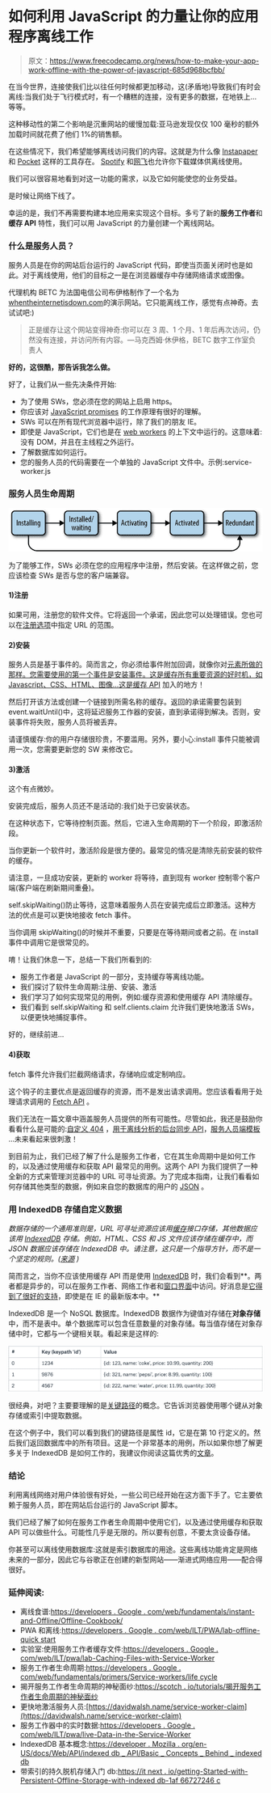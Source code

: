 # 如何利用 JavaScript 的力量让你的应用程序离线工作

> 原文：<https://www.freecodecamp.org/news/how-to-make-your-app-work-offline-with-the-power-of-javascript-685d968bcfbb/>

在当今世界，连接使我们比以往任何时候都更加移动，这(矛盾地)导致我们有时会离线:当我们处于飞行模式时，有一个糟糕的连接，没有更多的数据，在地铁上…等等。

这种移动性的第二个影响是沉重网站的缓慢加载:亚马逊发现仅仅 100 毫秒的额外加载时间就花费了他们 1%的销售额。

在这些情况下，我们希望能够离线访问我们的内容。这就是为什么像 [Instapaper](https://www.instapaper.com) 和 [Pocket](https://getpocket.com) 这样的工具存在。 [Spotify](https://support.spotify.com/us/listen_everywhere/on_phone_tablet_desktop/listen-offline/) 和[网飞](https://techcrunch.com/2016/11/30/netflix-adds-offline-viewing-for-smartphones-and-tablets/)也允许你下载媒体供离线使用。

我们可以很容易地看到对这一功能的需求，以及它如何能使您的业务受益。

是时候让网络下线了。

幸运的是，我们不再需要构建本地应用来实现这个目标。多亏了新的**服务工作者**和**缓存 API** 特性，我们可以用 JavaScript 的力量创建一个离线网站。

### 什么是服务人员？

服务人员是在你的网站后台运行的 JavaScript 代码，即使当页面关闭时也是如此。对于离线使用，他们的目标之一是在浏览器缓存中存储网络请求或图像。

代理机构 BETC 为法国电信公司布伊格制作了一个名为[whentheinternetisdown.com](https://whentheinternetisdown.com/)的演示网站。它只能离线工作，感觉有点神奇。去试试吧:)

> 正是缓存让这个网站变得神奇:你可以在 3 周、1 个月、1 年后再次访问，仍然没有连接，并访问所有内容。—马克西姆·休伊格，BETC 数字工作室负责人

**好的，这很酷，那告诉我怎么做。**

好了，让我们从一些先决条件开始:

*   为了使用 SWs，您必须在您的网站上启用 https。
*   你应该对 [JavaScript promises](https://scotch.io/tutorials/javascript-promises-for-dummies) 的工作原理有很好的理解。
*   SWs 可以在所有现代浏览器中运行，除了我们的朋友 IE。
*   即使是 JavaScript，它们也是在 [web workers](https://developer.mozilla.org/en-US/docs/Web/API/Web_Workers_API) 的上下文中运行的。这意味着:没有 DOM，并且在主线程之外运行。
*   了解数据库如何运行。
*   您的服务人员的代码需要在一个单独的 JavaScript 文件中。示例:service-worker.js

### 服务人员生命周期

![0*kwQX495DA0fAv3QZ](img/a436d45f784fc245c77ac7d2e3106323.png)

为了能够工作，SWs 必须在您的应用程序中注册，然后安装。在这样做之前，您应该检查 SWs 是否与您的客户端兼容。

#### **1)注册**

如果可用，注册您的软件文件。它将返回一个承诺，因此您可以处理错误。您也可以在[注册选项](https://developer.mozilla.org/en-US/docs/Web/API/ServiceWorkerContainer/register)中指定 URL 的范围。

#### **2)安装**

服务人员是基于事件的。简而言之，你必须给事件附加回调，就像你对[元素所做的那样。您需要使用的第一个事件是安装事件。这是缓存所有重要资源的好时机，如 Javascript、CSS、HTML、图像…这是](https://developer.mozilla.org/fr/docs/Web/API/EventTarget/addEventListener)[缓存 API](https://developer.mozilla.org/fr/docs/Web/API/Cache) 加入的地方！

然后打开该方法或创建一个链接到所需名称的缓存。返回的承诺需要包装到 event.waitUntil()中，这将延迟服务工作器的安装，直到承诺得到解决。否则，安装事件将失败，服务人员将被丢弃。

请谨慎缓存:你的用户存储很珍贵，不要滥用。另外，要小心:install 事件只能被调用一次，您需要更新您的 SW 来修改它。

#### **3)激活**

这个有点微妙。

安装完成后，服务人员还不是活动的:我们处于已安装状态。

在这种状态下，它等待控制页面。然后，它进入生命周期的下一个阶段，即激活阶段。

当你更新一个软件时，激活阶段是很方便的。最常见的情况是清除先前安装的软件的缓存。

请注意，一旦成功安装，更新的 worker 将等待，直到现有 worker 控制零个客户端(客户端在刷新期间重叠)。

self.skipWaiting()防止等待，这意味着服务人员在安装完成后立即激活。这种方法的优点是可以更快地接收 fetch 事件。

当你调用 skipWaiting()的时候并不重要，只要是在等待期间或者之前。在 install 事件中调用它是很常见的。

唷！让我们休息一下，总结一下我们所看到的:

*   服务工作者是 JavaScript 的一部分，支持缓存等离线功能。
*   我们探讨了软件生命周期:注册、安装、激活
*   我们学习了如何实现常见的用例，例如:缓存资源和使用缓存 API 清除缓存。
*   我们看到 self.skipWaiting 和 self.clients.claim 允许我们更快地激活 SWs，以便更快地捕捉事件。

好的，继续前进…

#### 4)获取

fetch 事件允许我们拦截网络请求，存储响应或定制响应。

这个钩子的主要优点是返回缓存的资源，而不是发出请求调用。您应该看看用于处理请求调用的 [Fetch API](https://developer.mozilla.org/en-US/docs/Web/API/Fetch_API/Using_Fetch) 。

我们无法在一篇文章中涵盖服务人员提供的所有可能性。尽管如此，我还是鼓励你看看什么是可能的:[自定义 404](https://gohugohq.com/howto/go-offline-with-service-worker/) ，[用于离线分析的后台同步 API](https://developers.google.com/web/updates/2016/07/offline-google-analytics)，[服务人员端模板](https://developers.google.com/web/fundamentals/instant-and-offline/offline-cookbook/#serviceworker-side-templating) …未来看起来很刺激！

到目前为止，我们已经了解了什么是服务工作者，它在其生命周期中是如何工作的，以及通过使用缓存和获取 API 最常见的用例。这两个 API 为我们提供了一种全新的方式来管理浏览器中的 URL 可寻址资源。为了完成本指南，让我们看看如何存储其他类型的数据，例如来自您的数据库的用户的 [JSON](https://en.wikipedia.org/wiki/JSON) 。

### 用 IndexedDB 存储自定义数据

*数据存储的一个通用准则是，URL 可寻址资源应该用[缓存](https://developer.mozilla.org/en-US/docs/Web/API/Cache)接口存储，其他数据应该用 [IndexedDB](https://developer.mozilla.org/en-US/docs/Web/API/IndexedDB_API) 存储。例如，HTML、CSS 和 JS 文件应该存储在缓存中，而 JSON 数据应该存储在 IndexedDB 中。请注意，这只是一个指导方针，而不是一个坚定的规则。([来源](https://developers.google.com/web/ilt/pwa/live-data-in-the-service-worker) )*

简而言之，当你不应该使用缓存 API 而是使用 [IndexedDB](https://developer.mozilla.org/en-US/docs/Web/API/IndexedDB_API/Using_IndexedDB) 时，我们会看到**。两者都是异步的，可以在服务工作者、网络工作者和[窗口界面](https://developer.mozilla.org/fr/docs/Web/API/Window)中访问。好消息是[它得到了很好的支持](https://caniuse.com/#feat=indexeddb)，即使是在 IE 的最新版本中。**

IndexedDB 是一个 NoSQL 数据库。IndexedDB 数据作为键值对存储在**对象存储**中，而不是表中。单个数据库可以包含任意数量的对象存储。每当值存储在对象存储中时，它都与一个键相关联。看起来是这样的:

![1*6ES2yg8KcJaEpi_nAv31yA](img/c0c8568508b055a27a85b037f2d94296.png)

很经典，对吧？主要要理解的是[关键路径](https://developer.mozilla.org/en-US/docs/Web/API/IndexedDB_API/Basic_Concepts_Behind_IndexedDB#gloss_keypath)的概念。它告诉浏览器使用哪个键从对象存储或索引中提取数据。

在这个例子中，我们可以看到我们的键路径是属性 id，它是在第 10 行定义的。然后我们返回数据库中的所有项目。这是一个非常基本的用例，所以如果你想了解更多关于 IndexedDB 是如何工作的，我建议你阅读这篇优秀的[文章](https://itnext.io/getting-started-with-persistent-offline-storage-with-indexeddb-1af66727246c)。

### 结论

利用离线网络对用户体验很有好处，一些公司已经开始在这方面下手了。它主要依赖于服务人员，即在网站后台运行的 JavaScript 脚本。

我们已经了解了如何在服务工作者生命周期中使用它们，以及通过使用缓存和获取 API 可以做些什么。可能性几乎是无限的。所以要有创意，不要太贪设备存储。

你甚至可以离线使用数据库:这就是索引数据库的用途。这些离线功能肯定是网络未来的一部分，因此它与谷歌正在创建的新型网站——渐进式网络应用——配合得很好。

### 延伸阅读:

*   离线食谱:[https://developers . Google . com/web/fundamentals/instant-and-Offline/Offline-Cookbook/](https://developers.google.com/web/fundamentals/instant-and-offline/offline-cookbook/)
*   PWA 和离线:[https://developers . Google . com/web/ILT/PWA/lab-offline-quick start](https://developers.google.com/web/ilt/pwa/lab-offline-quickstart)
*   实验室:使用服务工作者缓存文件:[https://developers . Google . com/web/ILT/pwa/lab-Caching-Files-with-Service-Worker](https://developers.google.com/web/ilt/pwa/lab-caching-files-with-service-worker)
*   服务工作者生命周期:[https://developers . Google . com/web/fundamentals/primers/Service-workers/life cycle](https://developers.google.com/web/fundamentals/primers/service-workers/lifecycle)
*   揭开服务工作者生命周期的神秘面纱:[https://scotch . io/tutorials/揭开服务工作者生命周期的神秘面纱](https://scotch.io/tutorials/demystifying-the-service-worker-lifecycle)
*   更快地激活服务人员:[https://davidwalsh.name/service-worker-claim](https://davidwalsh.name/service-worker-claim)
*   服务工作器中的实时数据:[https://developers . Google . com/web/ILT/pwa/live-Data-in-the-Service-Worker](https://developers.google.com/web/ilt/pwa/live-data-in-the-service-worker)
*   IndexedDB 基本概念:[https://developer . Mozilla . org/en-US/docs/Web/API/indexed db _ API/Basic _ Concepts _ Behind _ indexed db](https://developer.mozilla.org/en-US/docs/Web/API/IndexedDB_API/Basic_Concepts_Behind_IndexedDB)
*   带索引的持久脱机存储入门 db:[https://it next . io/getting-Started-with-Persistent-Offline-Storage-with-indexed db-1af 66727246 c](https://itnext.io/getting-started-with-persistent-offline-storage-with-indexeddb-1af66727246c)